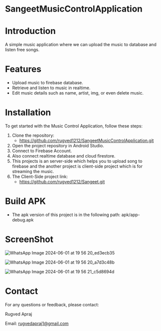 # SangeetMusicControlApplication

# Introduction
 A simple music application where we can upload the music to database and listen free songs.

# Features
 - Upload music to firebase database.
 - Retrieve and listen to music in realtime.
 - Edit music details such as name, artist, img, or even delete music.

# Installation
 To get started with the Music Control Application, follow these steps:

 1. Clone the repository:
    - https://github.com/rugved1212/SangeetMusicControlApplication.git
 3. Open the project repository in Android Studio.
 4. Connect to Firebase Account.
 5. Also connect realtime database and cloud firestore.
 6. This projects is an server-side which helps you to upload song to firebase and the another project is client-side project which is for streaming the music.
 7. The Client-Side project link:
    - https://github.com/rugved1212/Sangeet.git

# Build APK
 - The apk version of this project is in the following path: apk/app-debug.apk

# ScreenShot

![WhatsApp Image 2024-06-01 at 19 56 20_ed3ecb35](https://github.com/rugved1212/Music-Application/assets/133367170/79bb573e-8e6c-48bc-bb7b-917a6da42b2d)

![WhatsApp Image 2024-06-01 at 19 56 20_a7d3c48b](https://github.com/rugved1212/Music-Application/assets/133367170/0d03584d-14ed-4714-b148-3c17de9b7b8a)

![WhatsApp Image 2024-06-01 at 19 56 21_c5d8694d](https://github.com/rugved1212/Music-Application/assets/133367170/b42a9dff-2023-440a-934b-15a690d1c2b7)


# Contact
For any questions or feedback, please contact:

Rugved Apraj

Email: rugvedapraj1@gmail.com

